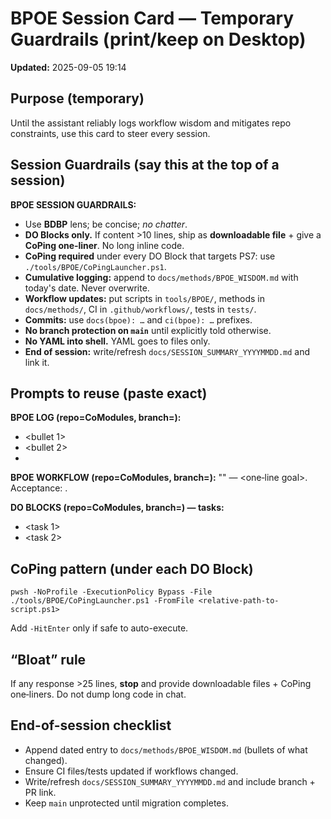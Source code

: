 # BPOE Session Card — Temporary Guardrails (print/keep on Desktop)
**Updated:** 2025-09-05 19:14 

## Purpose (temporary)
Until the assistant reliably logs workflow wisdom and mitigates repo constraints, use this card to steer every session.

## Session Guardrails (say this at the top of a session)
**BPOE SESSION GUARDRAILS:** 
- Use **BDBP** lens; be concise; *no chatter*.
- **DO Blocks only.** If content >10 lines, ship as **downloadable file** + give a **CoPing one‑liner**. No long inline code.
- **CoPing required** under every DO Block that targets PS7: use `./tools/BPOE/CoPingLauncher.ps1`.
- **Cumulative logging:** append to `docs/methods/BPOE_WISDOM.md` with today's date. Never overwrite.
- **Workflow updates:** put scripts in `tools/BPOE/`, methods in `docs/methods/`, CI in `.github/workflows/`, tests in `tests/`.
- **Commits:** use `docs(bpoe): …` and `ci(bpoe): …` prefixes.
- **No branch protection on `main`** until explicitly told otherwise.
- **No YAML into shell.** YAML goes to files only.
- **End of session:** write/refresh `docs/SESSION_SUMMARY_YYYYMMDD.md` and link it.

## Prompts to reuse (paste exact)

**BPOE LOG (repo=CoModules, branch=<current>):**
- <bullet 1>
- <bullet 2>
- <etc>

**BPOE WORKFLOW (repo=CoModules, branch=<current>):** "<workflow name>" — <one‑line goal>. Acceptance: <checks>.

**DO BLOCKS (repo=CoModules, branch=<current>) — tasks:**
- <task 1>
- <task 2>

## CoPing pattern (under each DO Block)
```
pwsh -NoProfile -ExecutionPolicy Bypass -File ./tools/BPOE/CoPingLauncher.ps1 -FromFile <relative-path-to-script.ps1>
```
Add `-HitEnter` only if safe to auto-execute.

## “Bloat” rule
If any response >25 lines, **stop** and provide downloadable files + CoPing one‑liners. Do not dump long code in chat.

## End-of-session checklist
- Append dated entry to `docs/methods/BPOE_WISDOM.md` (bullets of what changed).
- Ensure CI files/tests updated if workflows changed.
- Write/refresh `docs/SESSION_SUMMARY_YYYYMMDD.md` and include branch + PR link.
- Keep `main` unprotected until migration completes.
